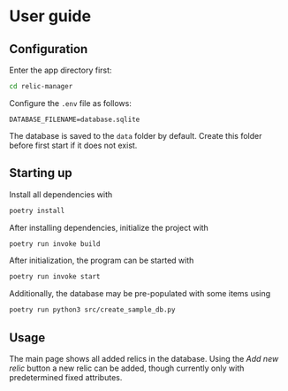# User guide

## Configuration

Enter the app directory first:

```bash
cd relic-manager
```

Configure the `.env` file as follows:

```env
DATABASE_FILENAME=database.sqlite
```

The database is saved to the `data` folder by default. Create this folder before first start if it does not exist.

## Starting up

Install all dependencies with

```bash
poetry install
```

After installing dependencies, initialize the project with

```bash
poetry run invoke build
```

After initialization, the program can be started with

```bash
poetry run invoke start
```

Additionally, the database may be pre-populated with some items using

```bash
poetry run python3 src/create_sample_db.py
```

## Usage

The main page shows all added relics in the database. Using the *Add new relic* button a new relic can be added, though currently only with predetermined fixed attributes.
